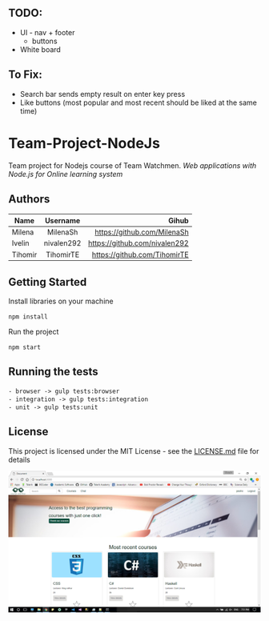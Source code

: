 ## TODO:

- UI - nav + footer
  - buttons
 - White board

## To Fix:

- Search bar sends empty result on enter key press
- Like buttons (most popular and most recent should be liked at the same time)

# Team-Project-NodeJs
Team project for Nodejs course of Team Watchmen.
_Web applications with Node.js for Online learning system_

## Authors

|     Name      |   Username    |        Gihub                  |
| ------------- |:-------------:| -----------------------------:|
| Milena        | MilenaSh      | https://github.com/MilenaSh   |
| Ivelin        | nivalen292    | https://github.com/nivalen292 |
| Tihomir       | TihomirTE     | https://github.com/TihomirTE  |

## Getting Started

Install libraries on your machine
```
npm install
```

Run the project
```
npm start
```
## Running the tests

```
- browser -> gulp tests:browser
- integration -> gulp tests:integration
- unit -> gulp tests:unit
```
## License

This project is licensed under the MIT License - see the [LICENSE.md](LICENSE.md) file for details

![HOME PAGE](https://raw.githubusercontent.com/MilenaSh/Team-Project-NodeJs/master/public/images/homePage.png)





